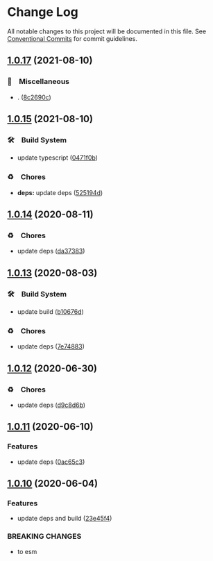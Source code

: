 # Change Log

All notable changes to this project will be documented in this file.
See [Conventional Commits](https://conventionalcommits.org) for commit guidelines.

## [1.0.17](https://github.com/bluelovers/node-novel/compare/@node-novel/layout-cli@1.0.15...@node-novel/layout-cli@1.0.17) (2021-08-10)


### 🔖　Miscellaneous

* . ([8c2690c](https://github.com/bluelovers/node-novel/commit/8c2690ca0b79246b9e78263da523dc443e064200))





## [1.0.15](https://github.com/bluelovers/node-novel/compare/@node-novel/layout-cli@1.0.14...@node-novel/layout-cli@1.0.15) (2021-08-10)


### 🛠　Build System

* update typescript ([0471f0b](https://github.com/bluelovers/node-novel/commit/0471f0b8f010e901aeeead8c0e69b2d15ba75fcf))


### ♻️　Chores

* **deps:** update deps ([525194d](https://github.com/bluelovers/node-novel/commit/525194de00267b1e544f94e4f037678849411b5a))





## [1.0.14](https://github.com/bluelovers/node-novel/compare/@node-novel/layout-cli@1.0.13...@node-novel/layout-cli@1.0.14) (2020-08-11)


### ♻️　Chores

* update deps ([da37383](https://github.com/bluelovers/node-novel/commit/da37383f4912354d6c6615e728433448138b3869))





## [1.0.13](https://github.com/bluelovers/node-novel/compare/@node-novel/layout-cli@1.0.12...@node-novel/layout-cli@1.0.13) (2020-08-03)


### 🛠　Build System

* update build ([b10676d](https://github.com/bluelovers/node-novel/commit/b10676d1fea942a9fc3432e9e1de1c711501bade))


### ♻️　Chores

* update deps ([7e74883](https://github.com/bluelovers/node-novel/commit/7e74883adc57bd6b795ab3a88d72c98a58e25feb))





## [1.0.12](https://github.com/bluelovers/node-novel/compare/@node-novel/layout-cli@1.0.11...@node-novel/layout-cli@1.0.12) (2020-06-30)


### ♻️　Chores

* update deps ([d9c8d6b](https://github.com/bluelovers/node-novel/commit/d9c8d6bb9b4f31496a5a390adb950c9bb7f4131d))





## [1.0.11](https://github.com/bluelovers/node-novel/compare/@node-novel/layout-cli@1.0.10...@node-novel/layout-cli@1.0.11) (2020-06-10)


### Features

* update deps ([0ac65c3](https://github.com/bluelovers/node-novel/commit/0ac65c322dbdda0b538ee3ee80eb7dfd0948d883))





## [1.0.10](https://github.com/bluelovers/node-novel/compare/@node-novel/layout-cli@1.0.9...@node-novel/layout-cli@1.0.10) (2020-06-04)


### Features

* update deps and build ([23e45f4](https://github.com/bluelovers/node-novel/commit/23e45f4b1427ca701a36ce6c89818d19e71df24b))


### BREAKING CHANGES

* to esm
